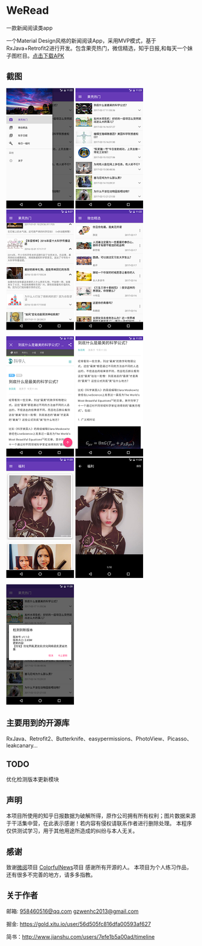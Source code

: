 # WeRead
一款新闻阅读类app

一个Material Design风格的新闻阅读App，采用MVP模式，基于RxJava+Retrofit2进行开发。包含果壳热门，微信精选，知乎日报,和每天一个妹子图栏目。[点击下载APK][APK]

截图
--------------

![首页1][1] ![果壳热门][2] ![果壳热门][3] ![微信精选][8]

![新闻详情][4] ![新闻详情][5] ![福利][6] ![福利][7]

![版本检测更新][9]

主要用到的开源库
---------------
RxJava、Retrofit2、Butterknife、easypermissions、PhotoView、Picasso、leakcanary…

TODO
---------------
优化检测版本更新模块

声明
---------------
本项目所使用的知乎日报数据为破解所得，原作公司拥有所有权利；图片数据来源于干活集中营，在此表示感谢！若内容有侵权请联系作者进行删除处理。
本程序仅供测试学习，用于其他用途所造成的纠纷与本人无关。

感谢
-------------
致谢[微阅][微阅]项目 [ColorfulNews][ColorfulNews]项目 感谢所有开源的人。
本项目为个人练习作品，还有很多不完善的地方，请多多指教。

关于作者
---------------
邮箱: 958460516@qq.com  gzwenhc2013@gmail.com

掘金: https://gold.xitu.io/user/56d505fc816dfa00593af627

简书：http://www.jianshu.com/users/7efe1b5a00ad/timeline


[APK]: https://github.com/Brandon-Winterfell/WeRead/releases/download/v1.1.0/WeRead_v1.1.0.apk
[1]: images/1.png
[2]: images/2.png
[3]: images/3.png
[4]: images/4.png
[5]: images/5.png
[6]: images/6.png
[7]: images/7.png
[8]: images/8.png
[9]: images/9.png
[微阅]: https://github.com/YiuChoi/MicroReader
[ColorfulNews]: https://github.com/kaku2015/ColorfulNews
